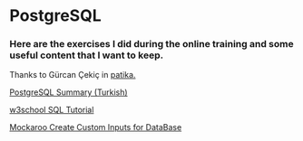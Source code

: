 # PostgreSQL

### Here are the exercises I did during the online training and some useful content that I want to keep.

Thanks to Gürcan Çekiç in [patika.](https://app.patika.dev)

[PostgreSQL Summary (Turkish)](https://github.com/TheGresta/Online-Training-Projects/files/9478238/PostgreSQL.pdf)

[w3school SQL Tutorial](https://www.w3schools.com/sql/sql_notnull.asp)

[Mockaroo Create Custom Inputs for DataBase](https://www.mockaroo.com/)
